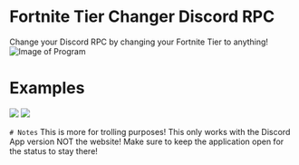 # Fortnite Tier Changer Discord RPC
Change your Discord RPC by changing your Fortnite Tier to anything!
![Image of Program](https://cdn.discordapp.com/attachments/675224387485564977/675224569539198976/unknown.png)



# Examples
![](https://cdn.discordapp.com/attachments/675224387485564977/675224733314187264/unknown.png)
![](https://cdn.discordapp.com/attachments/675224387485564977/675224872456028160/unknown.png)

```# Notes```
This is more for trolling purposes!
This only works with the Discord App version NOT the website!
Make sure to keep the application open for the status to stay there!
